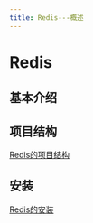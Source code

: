 ```yaml
---
title: Redis---概述
---
```


# Redis

## 基本介绍

## 项目结构
[Redis的项目结构](安装&项目结构.md#项目结构)


## 安装
[Redis的安装](安装&项目结构.md#安装)



